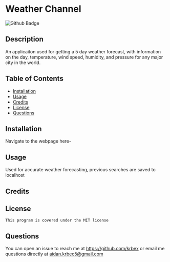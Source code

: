 # Weather Channel

  ![Github Badge](https://img.shields.io/badge/License-MIT-blue.svg)

  ## Description
  An applicaiton used for getting a 5 day weather forecast, with information on the day, temperature, wind speed, humidity, and pressure for any major city in the world.

  ## Table of Contents
  - [Installation](#installation)
  - [Usage](#usage)
  - [Credits](#credits)
  - [License](#license)
  - [Questions](#Questions)

  ## Installation
  Navigate to the webpage here-

  ## Usage
  Used for accurate weather forecasting, previous searches are saved to localhost

  ## Credits
  

  ## License

    This program is covered under the MIT license

  ## Questions
  You can open an issue to reach me at https://github.com/krbex or email me questions directly at aidan.krbec5@gmail.com
  